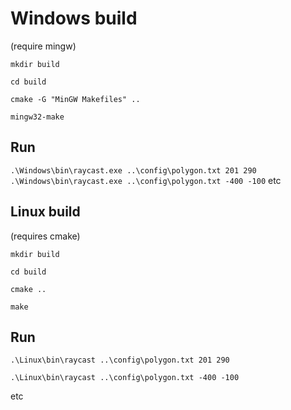 # Windows build

(require mingw)

`mkdir build`

`cd build`

`cmake -G "MinGW Makefiles" ..`

`mingw32-make`

## Run

`.\Windows\bin\raycast.exe ..\config\polygon.txt 201 290`
`.\Windows\bin\raycast.exe ..\config\polygon.txt -400 -100`
etc

## Linux build

(requires cmake)

`mkdir build`

`cd build`

`cmake ..`

`make`

## Run

`.\Linux\bin\raycast ..\config\polygon.txt 201 290`

`.\Linux\bin\raycast ..\config\polygon.txt -400 -100`

etc